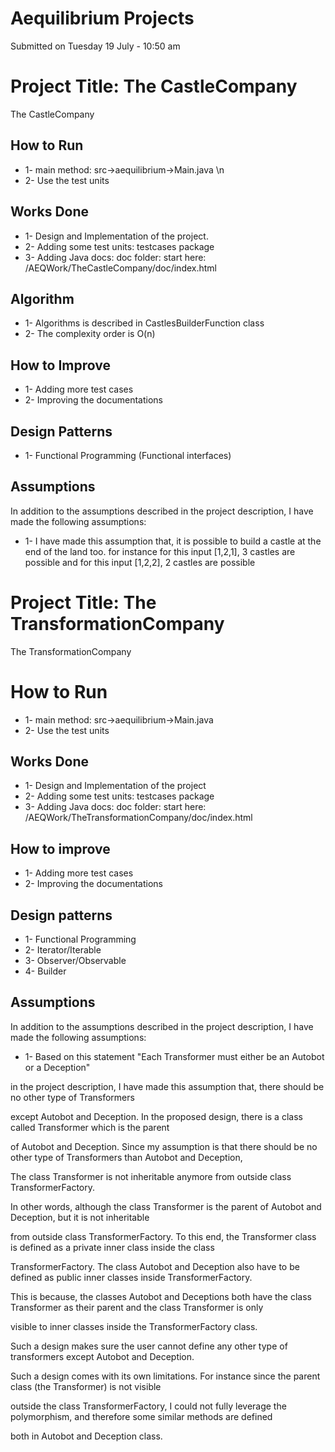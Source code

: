 # Aequilibrium Projects 
Submitted on Tuesday 19 July - 10:50 am

# Project Title: The CastleCompany
The CastleCompany

## How to Run
* 1- main method: src->aequilibrium->Main.java \n
* 2- Use the test units

## Works Done
* 1- Design and Implementation of the project. 
* 2- Adding some test units: testcases package
* 3- Adding Java docs: doc folder: start here: /AEQWork/TheCastleCompany/doc/index.html

## Algorithm
* 1- Algorithms is described in CastlesBuilderFunction class
* 2- The complexity order is O(n)

## How to Improve
* 1- Adding more test cases
* 2- Improving the documentations


## Design Patterns
* 1- Functional Programming (Functional interfaces)

## Assumptions
In addition to the assumptions described in the project description, I have 
made the following assumptions:

* 1- I have made this assumption that, it is possible to build a castle at the end of the land too.
for instance for this input [1,2,1], 3 castles are possible
and for this input [1,2,2], 2 castles are possible


# Project Title: The TransformationCompany
The TransformationCompany

# How to Run
* 1- main method: src->aequilibrium->Main.java
* 2- Use the test units

## Works Done
* 1- Design and Implementation of the project
* 2- Adding some test units: testcases package
* 3- Adding Java docs: doc folder: start here: /AEQWork/TheTransformationCompany/doc/index.html

## How to improve
* 1- Adding more test cases
* 2- Improving the documentations

## Design patterns
* 1- Functional Programming
* 2- Iterator/Iterable
* 3- Observer/Observable
* 4- Builder

## Assumptions
In addition to the assumptions described in the project description, I have 
made the following assumptions:

* 1- Based on this statement "Each Transformer must either be an Autobot or a Deception"

in the project description, I have made this assumption that, there should be no other type of Transformers

except Autobot and Deception. In the proposed design, there is a class called Transformer which is the parent

of Autobot and Deception. Since my assumption is that there should be no other type of Transformers than Autobot and Deception,

The class Transformer is not inheritable anymore from outside class TransformerFactory.

In other words, although the class Transformer is the parent of Autobot and Deception, but it is not inheritable

from outside class TransformerFactory. To this end, the Transformer class is defined as a private inner class inside the class

TransformerFactory. The class Autobot and Deception also have to be defined as public inner classes inside TransformerFactory.

This is because, the classes Autobot and Deceptions both have the class Transformer as their parent and the class Transformer is only

visible to inner classes inside the TransformerFactory class.


Such a design makes sure the user cannot define any other type of transformers except Autobot and Deception.

Such a design comes with its own limitations. For instance since the parent class (the Transformer) is not visible

outside the class TransformerFactory, I could not fully leverage the polymorphism, and therefore some similar methods are defined

both in Autobot and Deception class. 
